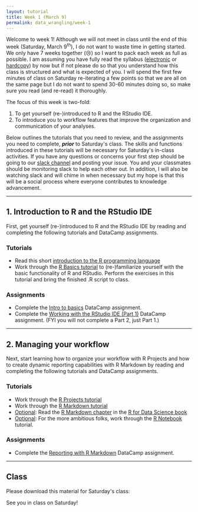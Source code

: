 ```yaml
---
layout: tutorial
title: Week 1 (March 9)
permalink: data_wrangling/week-1
---
```


Welcome to week 1! Although we will not meet in class until the end of this week (Saturday, March 9<sup>th</sup>), I do not want to waste time in getting started. We only have 7 weeks together (&#x1f622;) so I want to pack each week as full as possible. I am assuming you have fully read the syllabus ([electronic](http://uc-r.github.io/data_wrangling) or [hardcopy](https://www.dropbox.com/s/vx7fyufyerr4ljx/Data%20Wrangling%20with%20R%20Syllabus%20%282019%20Spring%29.pdf?dl=0)) by now but if not please do so that you understand how this class is structured and what is expected of you.  I will spend the first few minutes of class on Saturday re-iterating a few points so that we are all on the same page but I do not want to spend 30-60 minutes doing so, so make sure you read (and re-read) it thoroughly.

The focus of this week is two-fold:

1. To get yourself (re-)introduced to R and the RStudio IDE.
2. To introduce you to workflow features that improve the organization and communication of your analyses.  

Below outlines the tutorials that you need to review, and the assignments you need to complete, __*prior*__ to Saturday's class. The skills and functions introduced in these tutorials will be necessary for Saturday's in-class activities. If you have any questions or concerns your first step should be going to our [slack channel](https://uc-data-wrangling.slack.com) and posting your issue.  You and your classmates should be monitoring slack to help each other out. In addition, I will also be watching slack and will chime in when necessary but my hope is that this will be a social process where everyone contributes to knowledge advancement.

<hr>

## 1. Introduction to R and the RStudio IDE

First, get yourself (re-)introduced to R and the RStudio IDE by reading and completing the following tutorials and DataCamp assignments.

### Tutorials

- Read this short [introduction to the R programming language](http://uc-r.github.io/introduction)
- Work through the [R Basics tutorial](http://uc-r.github.io/basics) to (re-)familiarize yourself with the basic functionality of R and RStudio. Perform the exercises in this tutorial and bring the finished .R script to class.

### Assignments

- Complete the [Intro to basics](https://www.datacamp.com/enterprise/data-wrangling-3778d473-69e7-4941-97df-1bec3ca5ed7c/assignments/46399) DataCamp assignment.
- Complete the [Working with the RStudio IDE (Part 1)](https://www.datacamp.com/enterprise/data-wrangling-3778d473-69e7-4941-97df-1bec3ca5ed7c/assignments/46400) DataCamp assignment.  (FYI you will not complete a Part 2, just Part 1.)

<hr>

## 2. Managing your workflow

Next, start learning how to organize your workflow with R Projects and how to create dynamic reporting capabilities with R Markdown by reading and completing the following tutorials and DataCamp assignments.

### Tutorials

- Work through the [R Projects tutorial](http://uc-r.github.io/r_projects)
- Work through the [R Markdown tutorial](http://uc-r.github.io/r_markdown)
- <u>Optional</u>: Read the [R Markdown chapter](http://r4ds.had.co.nz/r-markdown.html) in the [R for Data Science book](http://r4ds.had.co.nz/)
- <u>Optional</u>: For the more ambitious folks, work through the [R Notebook](http://uc-r.github.io/r_notebook) tutorial.

### Assignments

- Complete the [Reporting with R Markdown](https://www.datacamp.com/enterprise/data-wrangling-3778d473-69e7-4941-97df-1bec3ca5ed7c/assignments/46401) DataCamp assignment.

<hr>

## Class

Please download this material for Saturday's class: &nbsp; <a href="https://www.dropbox.com/sh/lvlj9v2c28j7lfi/AAAdTzxVpneD1fMsVlW42oMoa?dl=1" style="color:black;"><i class="fa fa-cloud-download" style="font-size:1em"></i></a>

See you in class on Saturday!

